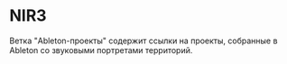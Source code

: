 # NIR3
Ветка "Ableton-проекты" содержит ссылки на проекты, собранные в Ableton со звуковыми портретами территорий.

